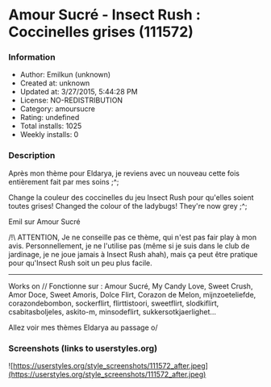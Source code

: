 # Amour Sucré - Insect Rush : Coccinelles grises (111572)

### Information
- Author: Emilkun (unknown)
- Created at: unknown
- Updated at: 3/27/2015, 5:44:28 PM
- License: NO-REDISTRIBUTION
- Category: amoursucre
- Rating: undefined
- Total installs: 1025
- Weekly installs: 0


### Description
Après mon thème pour Eldarya, je reviens avec un nouveau cette fois entièrement fait par mes soins ;^;

Change la couleur des coccinelles du jeu Insect Rush pour qu'elles soient toutes grises!
Changed the colour of the ladybugs! They're now grey ;^;

Emil sur Amour Sucré

/!\ ATTENTION, Je ne conseille pas ce thème, qui n'est pas fair play à mon avis. Personnellement, je ne l'utilise pas (même si je suis dans le club de jardinage, je ne joue jamais à Insect Rush ahah), mais ça peut être pratique pour qu'Insect Rush soit un peu plus facile.

____

Works on // Fonctionne sur : Amour Sucré, My Candy Love, Sweet Crush, Amor Doce, Sweet Amoris, Dolce Flirt, Corazon de Melon, mijnzoeteliefde, corazondebombon, sockerflirt, flirttistoori, sweetflirt, slodkiflirt, csabitasboljeles, askito-m, minsodeflirt, sukkersotkjaerlighet...

Allez voir mes thèmes Eldarya au passage o/


### Screenshots (links to userstyles.org)
![https://userstyles.org/style_screenshots/111572_after.jpeg](https://userstyles.org/style_screenshots/111572_after.jpeg)


